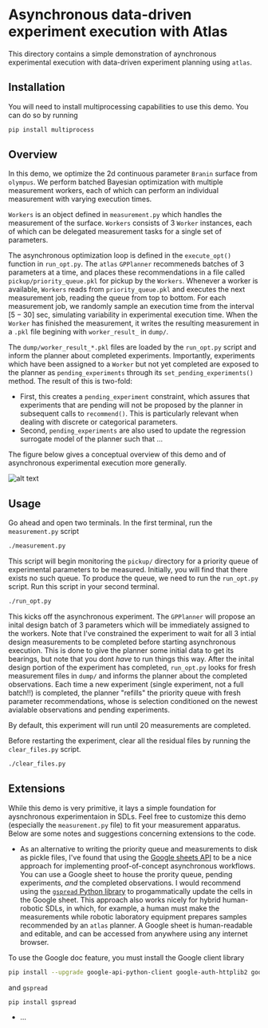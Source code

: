 # Asynchronous data-driven experiment execution with Atlas

This directory contains a simple demonstration of aynchronous experimental execution with data-driven
experiment planning using `atlas`. 


## Installation

You will need to install multiprocessing capabilities to use this demo. You can do so by running

```bash
pip install multiprocess
```

## Overview

In this demo, we optimize the 2d continuous parameter `Branin` surface from `olympus`. We perform batched Bayesian optimization with multiple measurement workers, each of which can perform an individual measurement with varying execution times. 

`Workers` is an object defined in `measurement.py` which handles the measurement of the surface. `Workers` consists of 3 `Worker` instances, each of which can be delegated measurement tasks for a single set of parameters. 

The asynchronous optimization loop is defined in the `execute_opt()` function in `run_opt.py`. The `atlas` `GPPlanner` recommeneds batches of 3 parameters at a time, and places these recommendations in a file called `pickup/priority_queue.pkl` for pickup by the `Workers`. Whenever a worker is available, `Workers` reads from `priority_queue.pkl` and executes the next measurement job, reading the queue from top to bottom. For each measurement job, we randomly sample an execution time from the interval $[5 - 30]$ sec, simulating variability in experimental execution time. When the `Worker` has finished the measurement, it writes the resulting measurement in a `.pkl` file begining with `worker_result_` in `dump/`. 

The `dump/worker_result_*.pkl` files are loaded by the `run_opt.py` script and inform the planner about completed experiments. Importantly, experiments which have been assigned to a `Worker` but not yet completed are exposed to the planner as `pending_experiments` through its `set_pending_experiments()` method. The result of this is two-fold:

* First, this creates a `pending_experiment` constraint, which assures that experiments that are pending will not be proposed by the planner in subsequent calls to `recommend()`. This is particularly relevant when dealing with discrete or categorical parameters. 
* Second, `pending_experiments` are also used to update the regression surrogate model of the planner such that ...

The figure below gives a conceptual overview of this demo and of asynchronous experimental execution more generally. 


![alt text](https://github.com/aspuru-guzik-group/atlas/blob/main/static/async_opt_demo_fig.png)


## Usage

Go ahead and open two terminals. In the first terminal, run the `measurement.py` script 

```bash
./measurement.py
```

This script will begin monitoring the `pickup/` directory for a priority queue of experimental parameters to be measured. Initially, you will find that there exists no such queue. To produce the queue, we need to run the `run_opt.py` script. Run this script in your second terminal.

```bash
./run_opt.py
```

This kicks off the asynchronous experiment. The `GPPlanner` will propose an inital design batch of 3 parameters which will be immediately assigned to the workers. Note that I've constrained the experiment to wait for all 3 intial design measurements to be completed before starting asynchronous execution. This is done to give the planner some initial data to get its bearings, but note that you dont _have_ to run things this way. After the inital design portion of the experiment has completed, `run_opt.py` looks for fresh measurement files in `dump/` and informs the planner about the completed observations. Each time a new experiment (single experiment, not a full batch!!) is completed, the planner "refills" the priority queue with fresh parameter recommendations, whose is selection conditioned on the newest avialable observations and pending experiments.

By default, this experiment will run until 20 measurements are completed.


Before restarting the experiment, clear all the residual files by running the `clear_files.py` script.

```bash
./clear_files.py
```

## Extensions

While this demo is very primitive, it lays a simple foundation for aysnchronous experimentaion in SDLs. Feel free to customize this demo (especially the `measurement.py` file) to fit your measurement apparatus. Below are some notes and suggestions concerning extensions to the code.

* As an alternative to writing the priority queue and measurements to disk as pickle files, I've found that using the [Google sheets API](https://developers.google.com/sheets/api/guides/concepts) to be a nice approach for implementing proof-of-concept asynchronous workflows. You can use a Google sheet to house the prority queue, pending experiments, _and_ the completed observations. I would recommend using the [`gspread` Python library](https://docs.gspread.org/en/v5.10.0/) to progammatically update the cells in the Google sheet. This approach also works nicely for hybrid human-robotic SDLs, in which, for example, a human must make the measurements while robotic laboratory equipment prepares samples recommended by an `atlas` planner. A Google sheet is human-readable and editable, and can be accessed from anywhere using any internet browser.

To use the Google doc feature, you must install the Google client library

```bash
pip install --upgrade google-api-python-client google-auth-httplib2 google-auth-oauthlib
```

and `gspread`

```bash
pip install gspread
```


* ... 

